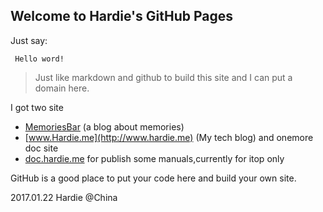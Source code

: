 ## Welcome to Hardie's GitHub Pages

Just say:

`` Hello word!``  

> Just like markdown and github to build this site and I can put a domain here.

I got two site
* [MemoriesBar](http://www.huiyibar.com) (a blog about memories)
* [www.Hardie.me](http://www.hardie.me) (My tech blog)
and onemore doc site 
* [doc.hardie.me](http://doc.hardie.me) for publish some manuals,currently for itop only

GitHub is a good place to put your code here and build your own site.

2017.01.22 Hardie @China
